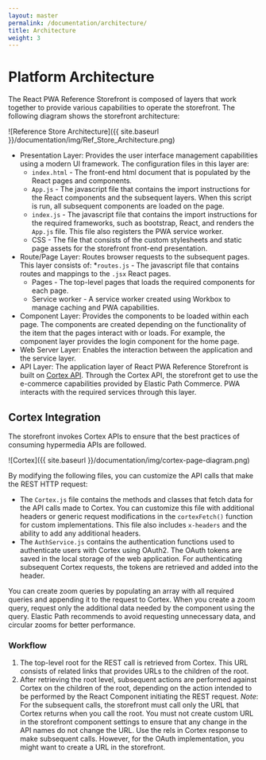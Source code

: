 ```yaml
---
layout: master
permalink: /documentation/architecture/
title: Architecture
weight: 3
---
```

# Platform Architecture
The React PWA Reference Storefront is composed of layers that work together to provide various capabilities to operate the storefront. The following diagram shows the storefront architecture: 

![Reference Store Architecture]({{ site.baseurl }}/documentation/img/Ref_Store_Architecture.png)
<br/>

* Presentation Layer: Provides the user interface management capabilities using a modern UI framework. The configuration files in this layer are:
    * `index.html` - The front-end html document that is populated by the React pages and components.
    * `App.js` - The javascript file that contains the import instructions for the React components and the subsequent layers. When this script is run, all subsequent components are loaded on the page.
    * `index.js` - The javascript file that contains the import instructions for the required frameworks, such as bootstrap, React, and renders the `App.js` file. This file also registers the PWA service worker.
    * CSS - The file that consists of the custom stylesheets and static page assets for the storefront front-end presentation.
* Route/Page Layer: Routes browser requests to the subsequent pages. This layer consists of:
    *`routes.js` - The javascript file that contains routes and mappings to the `.jsx` React pages.
    * Pages - The top-level pages that loads the required components for each page.
    * Service worker - A service worker created using Workbox to manage caching and PWA capabilities.
* Component Layer: Provides the components to be loaded within each page. The components are created depending on the functionality of the item that the pages interact with or loads. For example, the component layer provides the login component for the home page.
* Web Server Layer: Enables the interaction between the application and the service layer. 
* API Layer: The application layer of React PWA Reference Storefront is built on [Cortex API](https://developers.elasticpath.com/commerce/7.3/Cortex-API-Front-End-Development/Getting-Started/Introduction). Through the Cortex API, the storefront get to use the e-commerce capabilities provided by Elastic Path Commerce. PWA interacts with the required services through this layer.

## Cortex Integration
The storefront invokes Cortex APIs to ensure that the best practices of consuming hypermedia APIs are followed.

![Cortex]({{ site.baseurl }}/documentation/img/cortex-page-diagram.png)

By modifying the following files, you can customize the API calls that make the REST HTTP request:
* The `Cortex.js` file contains the methods and classes that fetch data for the API calls made to Cortex. You can customize this file with additional headers or generic request modifications in the `cortexFetch()` function for custom implementations. This file also includes `x-headers` and the ability to add any additional headers. 
* The `AuthService.js` contains the authentication functions used to authenticate users with Cortex using OAuth2. The OAuth tokens are saved in the local storage of the web application. For authenticating subsequent Cortex requests, the tokens are retrieved and added into the header.

You can create zoom queries by populating an array with all required queries and appending it to the request to Cortex. When you create a zoom query, request only the additional data needed by the component using the query. Elastic Path recommends to avoid requesting unnecessary data, and circular zooms for better performance.

### Workflow
1. The top-level root for the REST call is retrieved from Cortex. This URL consists of related links that provides URLs to the children of the root.
2. After retrieving the root level, subsequent actions are performed against Cortex on the children of the root, depending on the action intended to be performed by the React Component initiating the REST request.
    *Note*: For the subsequent calls, the storefront must call only the URL that Cortex returns when you call the root. You must not create custom URL in the storefront component settings to ensure that any change in the API names do not change the URL. Use the rels in Cortex response to make subsequent calls. However, for the OAuth implementation, you might want to create a URL in the storefront.


